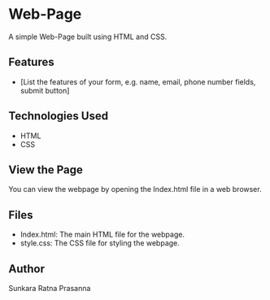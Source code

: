 # Web-Page
A simple  Web-Page built using HTML and CSS.

## Features
* [List the features of your form, e.g. name, email, phone number fields, submit button]

## Technologies Used
* HTML
* CSS

## View the Page
You can view the webpage by opening the Index.html file in a web browser.

## Files
* Index.html: The main HTML file for the webpage.
* style.css: The CSS file for styling the webpage.

## Author
Sunkara Ratna Prasanna
